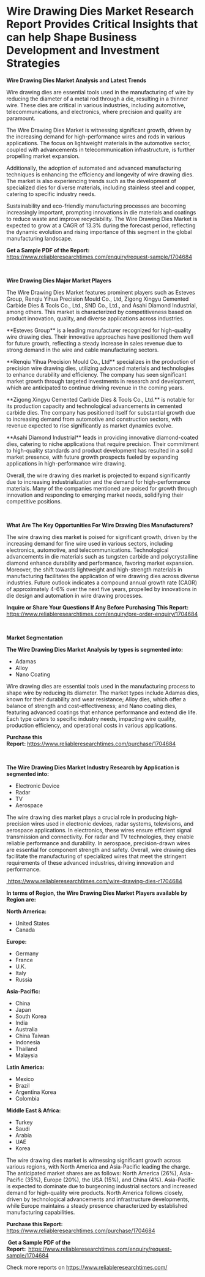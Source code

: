 <p><h1>Wire Drawing Dies Market Research Report Provides Critical Insights that can help Shape Business Development and Investment Strategies</h1></p><p><strong>Wire Drawing Dies Market Analysis and Latest Trends</strong></p>
<p><p>Wire drawing dies are essential tools used in the manufacturing of wire by reducing the diameter of a metal rod through a die, resulting in a thinner wire. These dies are critical in various industries, including automotive, telecommunications, and electronics, where precision and quality are paramount. </p><p>The Wire Drawing Dies Market is witnessing significant growth, driven by the increasing demand for high-performance wires and rods in various applications. The focus on lightweight materials in the automotive sector, coupled with advancements in telecommunication infrastructure, is further propelling market expansion. </p><p>Additionally, the adoption of automated and advanced manufacturing techniques is enhancing the efficiency and longevity of wire drawing dies. The market is also experiencing trends such as the development of specialized dies for diverse materials, including stainless steel and copper, catering to specific industry needs. </p><p>Sustainability and eco-friendly manufacturing processes are becoming increasingly important, prompting innovations in die materials and coatings to reduce waste and improve recyclability. The Wire Drawing Dies Market is expected to grow at a CAGR of 13.3% during the forecast period, reflecting the dynamic evolution and rising importance of this segment in the global manufacturing landscape.</p></p>
<p><strong>Get a Sample PDF of the Report:&nbsp;</strong> <a href="https://www.reliableresearchtimes.com/enquiry/request-sample/1704684?utm_campaign=3551&utm_medium=2&utm_source=Github&utm_content=ia&utm_term=27032025&utm_id=wire-drawing-dies">https://www.reliableresearchtimes.com/enquiry/request-sample/1704684</a></p>
<p>&nbsp;</p>
<p><strong>Wire Drawing Dies Major Market Players</strong></p>
<p><p>The Wire Drawing Dies Market features prominent players such as Esteves Group, Renqiu Yihua Precision Mould Co., Ltd, Zigong Xingyu Cemented Carbide Dies & Tools Co., Ltd., SND Co., Ltd., and Asahi Diamond Industrial, among others. This market is characterized by competitiveness based on product innovation, quality, and diverse applications across industries.</p><p>**Esteves Group** is a leading manufacturer recognized for high-quality wire drawing dies. Their innovative approaches have positioned them well for future growth, reflecting a steady increase in sales revenue due to strong demand in the wire and cable manufacturing sectors.</p><p>**Renqiu Yihua Precision Mould Co., Ltd** specializes in the production of precision wire drawing dies, utilizing advanced materials and technologies to enhance durability and efficiency. The company has seen significant market growth through targeted investments in research and development, which are anticipated to continue driving revenue in the coming years.</p><p>**Zigong Xingyu Cemented Carbide Dies & Tools Co., Ltd.** is notable for its production capacity and technological advancements in cemented carbide dies. The company has positioned itself for substantial growth due to increasing demand from automotive and construction sectors, with revenue expected to rise significantly as market dynamics evolve.</p><p>**Asahi Diamond Industrial** leads in providing innovative diamond-coated dies, catering to niche applications that require precision. Their commitment to high-quality standards and product development has resulted in a solid market presence, with future growth prospects fueled by expanding applications in high-performance wire drawing.</p><p>Overall, the wire drawing dies market is projected to expand significantly due to increasing industrialization and the demand for high-performance materials. Many of the companies mentioned are poised for growth through innovation and responding to emerging market needs, solidifying their competitive positions.</p></p>
<p>&nbsp;</p>
<p><strong>What Are The Key Opportunities For Wire Drawing Dies Manufacturers?</strong></p>
<p><p>The wire drawing dies market is poised for significant growth, driven by the increasing demand for fine wire used in various sectors, including electronics, automotive, and telecommunications. Technological advancements in die materials such as tungsten carbide and polycrystalline diamond enhance durability and performance, favoring market expansion. Moreover, the shift towards lightweight and high-strength materials in manufacturing facilitates the application of wire drawing dies across diverse industries. Future outlook indicates a compound annual growth rate (CAGR) of approximately 4-6% over the next five years, propelled by innovations in die design and automation in wire drawing processes.</p></p>
<p><strong>Inquire or Share Your Questions If Any Before Purchasing This Report:</strong> <a href="https://www.reliableresearchtimes.com/enquiry/pre-order-enquiry/1704684?utm_campaign=3551&utm_medium=2&utm_source=Github&utm_content=ia&utm_term=27032025&utm_id=wire-drawing-dies">https://www.reliableresearchtimes.com/enquiry/pre-order-enquiry/1704684</a></p>
<p>&nbsp;</p>
<p><strong>Market Segmentation</strong></p>
<p><strong>The Wire Drawing Dies Market Analysis by types is segmented into:</strong></p>
<p><ul><li>Adamas</li><li>Alloy</li><li>Nano Coating</li></ul></p>
<p><p>Wire drawing dies are essential tools used in the manufacturing process to shape wire by reducing its diameter. The market types include Adamas dies, known for their durability and wear resistance; Alloy dies, which offer a balance of strength and cost-effectiveness; and Nano coating dies, featuring advanced coatings that enhance performance and extend die life. Each type caters to specific industry needs, impacting wire quality, production efficiency, and operational costs in various applications.</p></p>
<p><strong>Purchase this Report:&nbsp;</strong><a href="https://www.reliableresearchtimes.com/purchase/1704684?utm_campaign=3551&utm_medium=2&utm_source=Github&utm_content=ia&utm_term=27032025&utm_id=wire-drawing-dies">https://www.reliableresearchtimes.com/purchase/1704684</a></p>
<p>&nbsp;</p>
<p><strong>The Wire Drawing Dies Market Industry Research by Application is segmented into:</strong></p>
<p><ul><li>Electronic Device</li><li>Radar</li><li>TV</li><li>Aerospace</li></ul></p>
<p><p>The wire drawing dies market plays a crucial role in producing high-precision wires used in electronic devices, radar systems, televisions, and aerospace applications. In electronics, these wires ensure efficient signal transmission and connectivity. For radar and TV technologies, they enable reliable performance and durability. In aerospace, precision-drawn wires are essential for component strength and safety. Overall, wire drawing dies facilitate the manufacturing of specialized wires that meet the stringent requirements of these advanced industries, driving innovation and performance.</p></p>
<p><a href="https://www.reliableresearchtimes.com/wire-drawing-dies-r1704684?utm_campaign=3551&utm_medium=2&utm_source=Github&utm_content=ia&utm_term=27032025&utm_id=wire-drawing-dies">&nbsp;https://www.reliableresearchtimes.com/wire-drawing-dies-r1704684</a></p>
<p><strong>In terms of Region, the Wire Drawing Dies Market Players available by Region are:</strong></p>
<p>
    <p> <strong> North America: </strong>
        <ul>
            <li>United States</li>
            <li>Canada</li>
        </ul>
        </p> 
    <p> <strong> Europe: </strong>
        <ul>
            <li>Germany</li>
            <li>France</li>
            <li>U.K.</li>
            <li>Italy</li>
            <li>Russia</li>
        </ul>
        </p> 
    <p> <strong> Asia-Pacific: </strong>
        <ul>
            <li>China</li>
            <li>Japan</li>
            <li>South Korea</li>
            <li>India</li>
            <li>Australia</li>
            <li>China Taiwan</li>
            <li>Indonesia</li>
            <li>Thailand</li>
            <li>Malaysia</li>
        </ul>
        </p> 
    <p> <strong> Latin America: </strong>
        <ul>
            <li>Mexico</li>
            <li>Brazil</li>
            <li>Argentina Korea</li>
            <li>Colombia</li>
        </ul>
        </p> 
    <p> <strong> Middle East & Africa: </strong>
        <ul>
            <li>Turkey</li>
            <li>Saudi</li>
            <li>Arabia</li>
            <li>UAE</li>
            <li>Korea</li>
        </ul>
    </p>
    </p>
<p><p>The wire drawing dies market is witnessing significant growth across various regions, with North America and Asia-Pacific leading the charge. The anticipated market shares are as follows: North America (26%), Asia-Pacific (35%), Europe (20%), the USA (15%), and China (4%). Asia-Pacific is expected to dominate due to burgeoning industrial sectors and increased demand for high-quality wire products. North America follows closely, driven by technological advancements and infrastructure developments, while Europe maintains a steady presence characterized by established manufacturing capabilities.</p></p>
<p><strong>Purchase this Report: </strong><a href="https://www.reliableresearchtimes.com/purchase/1704684?utm_campaign=3551&utm_medium=2&utm_source=Github&utm_content=ia&utm_term=27032025&utm_id=wire-drawing-dies">https://www.reliableresearchtimes.com/purchase/1704684</a></p>
<p>&nbsp;<strong>Get a Sample PDF of the Report:&nbsp;&nbsp;</strong><a href="https://www.reliableresearchtimes.com/enquiry/request-sample/1704684?utm_campaign=3551&utm_medium=2&utm_source=Github&utm_content=ia&utm_term=27032025&utm_id=wire-drawing-dies">https://www.reliableresearchtimes.com/enquiry/request-sample/1704684</a></p>
<p><strong></strong></p>
<p>Check more reports on <a href="https://www.reliableresearchtimes.com/?utm_campaign=3551&utm_medium=2&utm_source=Github&utm_content=ia&utm_term=27032025&utm_id=wire-drawing-dies">https://www.reliableresearchtimes.com/</a></p>